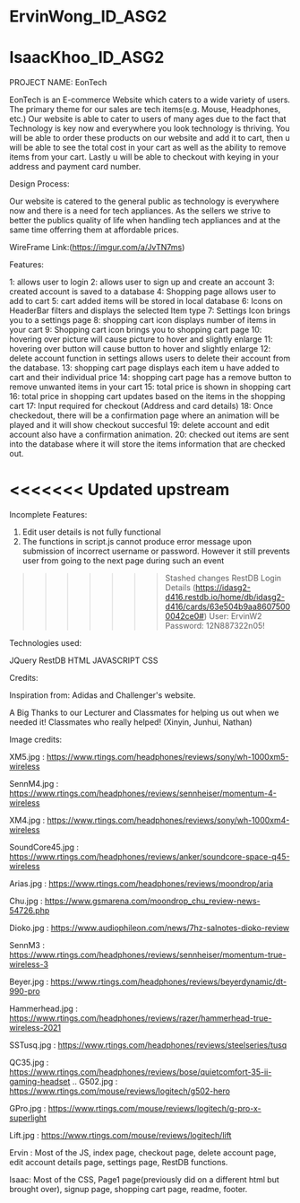 # ErvinWong_ID_ASG2
# IsaacKhoo_ID_ASG2

PROJECT NAME: EonTech

EonTech is an E-commerce Website which caters to a wide variety of users. The primary theme for our sales are tech items(e.g. Mouse, Headphones, etc.)
Our website is able to cater to users of many ages due to the fact that Technology is key now and everywhere you look technology is thriving.
You will be able to order these products on our website and add it to cart, then u will be able to see the total cost in your cart as well as the ability to remove
items from your cart. Lastly u will be able to checkout with keying in your address and payment card number.





Design Process:

Our website is catered to the general public as technology is everywhere now and there is a need for tech appliances.
As the sellers we strive to better the publics quality of life when handling tech appliances and at the same time offerring them at affordable prices.

WireFrame Link:(https://imgur.com/a/JvTN7ms)



Features: 

1: allows user to login
2: allows user to sign up and create an account
3: created account is saved to a database
4: Shopping page allows user to add to cart
5: cart added items will be stored in local database
6: Icons on HeaderBar filters and displays the selected Item type
7: Settings Icon brings you to a settings page 
8: shopping cart icon displays number of items in your cart
9: Shopping cart icon brings you to shopping cart page
10: hovering over picture will cause picture to hover and slightly enlarge
11: hovering over button will cause button to hover and slightly enlarge
12: delete account function in settings allows users to delete their account from the database.
13: shopping cart page displays each item u have added to cart and their individual price
14: shopping cart page has a remove button to remove unwanted items in your cart
15: total price is shown in shopping cart
16: total price in shopping cart updates based on the items in the shopping cart
17: Input required for checkout (Address and card details)
18: Once checkedout, there will be a confirmation page where an animation will be played and it will show checkout succesful
19: delete account and edit account also have a confirmation animation.
20: checked out items are sent into the database where it will store the items information that are checked out.

<<<<<<< Updated upstream
=======
Incomplete Features:

1. Edit user details is not fully functional
2. The functions in script.js cannot produce error message upon submission of incorrect username or password. However it still prevents user from going to the next page during such an event




>>>>>>> Stashed changes
RestDB Login Details (https://idasg2-d416.restdb.io/home/db/idasg2-d416/cards/63e504b9aa86075000042ce0#) 
User: ErvinW2
Password: 12N887322n05!


Technologies used:

JQuery
RestDB
HTML
JAVASCRIPT
CSS





Credits:

Inspiration from: Adidas and Challenger's website.

A Big Thanks to our Lecturer and Classmates for helping us out when we needed it!
Classmates who really helped! (Xinyin, Junhui, Nathan)

Image credits:

XM5.jpg : https://www.rtings.com/headphones/reviews/sony/wh-1000xm5-wireless

SennM4.jpg : https://www.rtings.com/headphones/reviews/sennheiser/momentum-4-wireless

XM4.jpg : https://www.rtings.com/headphones/reviews/sony/wh-1000xm4-wireless

SoundCore45.jpg : https://www.rtings.com/headphones/reviews/anker/soundcore-space-q45-wireless

Arias.jpg : https://www.rtings.com/headphones/reviews/moondrop/aria

Chu.jpg : https://www.gsmarena.com/moondrop_chu_review-news-54726.php

Dioko.jpg : https://www.audiophileon.com/news/7hz-salnotes-dioko-review

SennM3 : https://www.rtings.com/headphones/reviews/sennheiser/momentum-true-wireless-3

Beyer.jpg : https://www.rtings.com/headphones/reviews/beyerdynamic/dt-990-pro

Hammerhead.jpg : https://www.rtings.com/headphones/reviews/razer/hammerhead-true-wireless-2021

SSTusq.jpg : https://www.rtings.com/headphones/reviews/steelseries/tusq

QC35.jpg : https://www.rtings.com/headphones/reviews/bose/quietcomfort-35-ii-gaming-headset
..
G502.jpg : https://www.rtings.com/mouse/reviews/logitech/g502-hero

GPro.jpg : https://www.rtings.com/mouse/reviews/logitech/g-pro-x-superlight

Lift.jpg : https://www.rtings.com/mouse/reviews/logitech/lift

Ervin : Most of the JS, index page, checkout page, delete account page, edit account details page, settings page, RestDB functions.

Isaac: Most of the CSS, Page1 page(previously did on a different html but brought over), signup page, shopping cart page, readme, footer.

